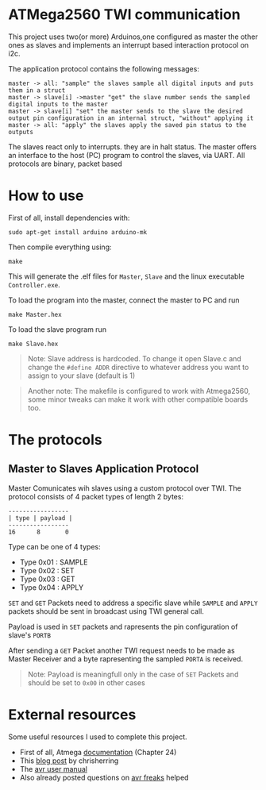 # ATMega2560 TWI communication 
This project uses two(or more) Arduinos,one configured as master the other ones as slaves and implements an interrupt based interaction protocol on i2c.


The application protocol contains the following messages:
``` 
master -> all: "sample" the slaves sample all digital inputs and puts them in a struct 
master -> slave[i] ->master "get" the slave number sends the sampled digital inputs to the master
master -> slave[i] "set" the master sends to the slave the desired output pin configuration in an internal struct, "without" applying it 
master -> all: "apply" the slaves apply the saved pin status to the outputs
```
The slaves react only to interrupts. they are in halt status. The master offers an interface to the host (PC) program to control the slaves, via UART. All protocols are binary, packet based

# How to use
First of all, install dependencies with:
```
sudo apt-get install arduino arduino-mk
```
Then compile everything using:
```
make
```
This will generate the .elf files for `Master`, `Slave` and the linux executable `Controller.exe`.

To load the program into the master, connect the master to PC and run
```
make Master.hex
```
To load the slave program run
```
make Slave.hex
```

>Note: Slave address is hardcoded. To change it open Slave.c and change the `#define ADDR` directive to whatever address you want to assign to your slave (default is 1)

>Another note: The makefile is configured to work with Atmega2560, some minor tweaks can make it work with other compatible boards too.

# The protocols
## Master to Slaves Application Protocol

 Master Comunicates wih slaves using a custom protocol over TWI. The protocol consists of 4 packet types of length 2 bytes:
 ```
-----------------
| type | payload |
-----------------
16      8       0
 ```
 Type can be one of 4 types:
 * Type 0x01 :  SAMPLE
 * Type 0x02 :  SET
 * Type 0x03 :  GET
 * Type 0x04 :  APPLY

`SET` and `GET` Packets need to address a specific slave while `SAMPLE` and `APPLY` packets should be sent in broadcast using TWI general call.

Payload is used in `SET` packets and rapresents the pin configuration of slave's `PORTB`

After sending a `GET` Packet another TWI request needs to be made as Master Receiver and a byte rapresenting the sampled `PORTA` is received.
 
 >Note: Payload is meaningfull only in the case of `SET` Packets and should be set to `0x00` in other cases

 

# External resources
Some useful resources I used to complete this project. 
* First of all, Atmega [documentation](http://ww1.microchip.com/downloads/en/DeviceDoc/Atmel-2549-8-bit-AVR-Microcontroller-ATmega640-1280-1281-2560-2561_datasheet.pdf) (Chapter 24)
* This [blog post](http://www.chrisherring.net/all/tutorial-interrupt-driven-twi-interface-for-avr-part1/) by chrisherring
* The [avr user manual](https://www.nongnu.org/avr-libc/user-manual/modules.html)
* Also already posted questions on [avr freaks](https://www.avrfreaks.net) helped
